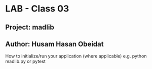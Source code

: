 # LAB - Class 03
## Project: madlib
## Author: Husam Hasan Obeidat

How to initialize/run your application (where applicable)
e.g. python madlib.py
or pytest
